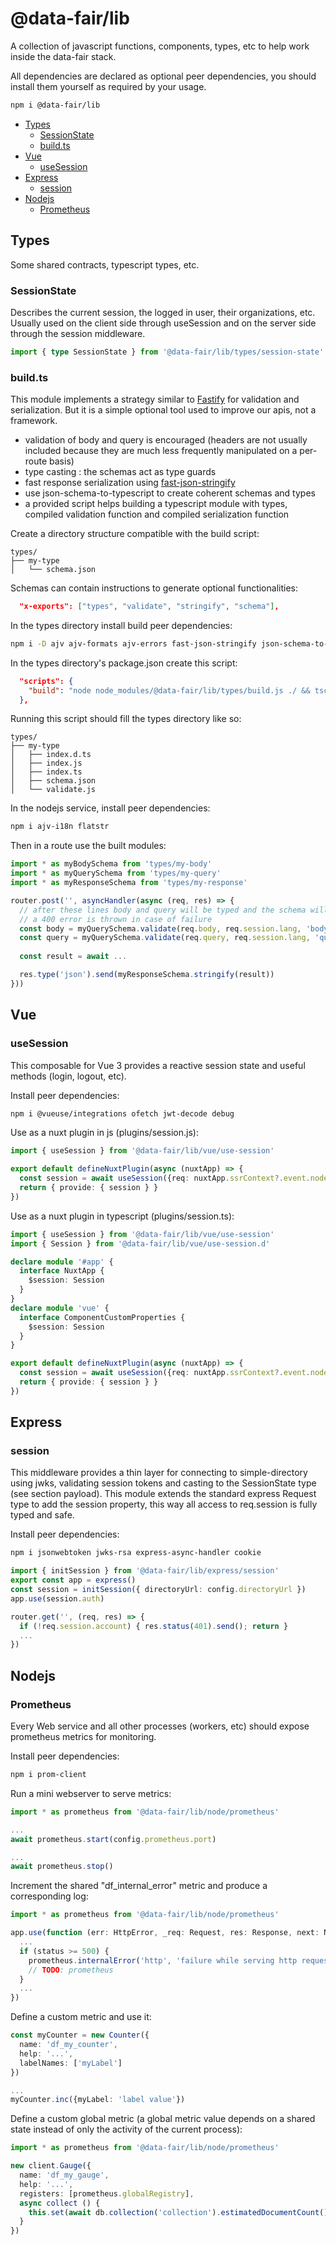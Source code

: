 # @data-fair/lib

A collection of javascript functions, components, types, etc to help work inside the data-fair stack.

All dependencies are declared as optional peer dependencies, you should install them yourself as required by your usage.

```sh
npm i @data-fair/lib
```

- [Types](#types)
  - [SessionState](#sessionstate)
  - [build.ts](#buildts)
- [Vue](#vue)
  - [useSession](#usesession)
- [Express](#express)
  - [session](#session)
- [Nodejs](#nodejs)
  - [Prometheus](#prometheus)


## Types

Some shared contracts, typescript types, etc.

### SessionState

Describes the current session, the logged in user, their organizations, etc. Usually used on the client side through useSession and on the server side through the session middleware.

```ts
import { type SessionState } from '@data-fair/lib/types/session-state'
```

### build.ts


This module implements a strategy similar to [Fastify](https://www.fastify.io/docs/latest/Reference/Validation-and-Serialization/) for validation and serialization. But it is a simple optional tool used to improve our apis, not a framework.

  - validation of body and query is encouraged (headers are not usually included because they are much less frequently manipulated on a per-route basis)
  - type casting : the schemas act as type guards
  - fast response serialization using [fast-json-stringify](https://www.npmjs.com/package/fast-json-stringify)
  - use json-schema-to-typescript to create coherent schemas and types
  - a provided script helps building a typescript module with types, compiled validation function and compiled serialization function

Create a directory structure compatible with the build script:

```
types/
├── my-type
│   └── schema.json

```

Schemas can contain instructions to generate optional functionalities:
```json
  "x-exports": ["types", "validate", "stringify", "schema"],
```

In the types directory install build peer dependencies:
```sh
npm i -D ajv ajv-formats ajv-errors fast-json-stringify json-schema-to-typescript @bcherny/json-schema-ref-parser
```

In the types directory's package.json create this script:

```json
  "scripts": {
    "build": "node node_modules/@data-fair/lib/types/build.js ./ && tsc"
  },
```

Running this script should fill the types directory like so:

```
types/
├── my-type
│   ├── index.d.ts
│   ├── index.js
│   ├── index.ts
│   ├── schema.json
│   └── validate.js
```

In the nodejs service, install peer dependencies:

```sh
npm i ajv-i18n flatstr
```

Then in a route use the built modules:

```ts
import * as myBodySchema from 'types/my-body'
import * as myQuerySchema from 'types/my-query'
import * as myResponseSchema from 'types/my-response'

router.post('', asyncHandler(async (req, res) => {
  // after these lines body and query will be typed and the schema will be validated
  // a 400 error is thrown in case of failure
  const body = myQuerySchema.validate(req.body, req.session.lang, 'body')
  const query = myQuerySchema.validate(req.query, req.session.lang, 'query')
  
  const result = await ...

  res.type('json').send(myResponseSchema.stringify(result))
}))
```

## Vue

### useSession

This composable for Vue 3 provides a reactive session state and useful methods (login, logout, etc).

Install peer dependencies:

```sh
npm i @vueuse/integrations ofetch jwt-decode debug
```

Use as a nuxt plugin in js (plugins/session.js):

```ts
import { useSession } from '@data-fair/lib/vue/use-session'

export default defineNuxtPlugin(async (nuxtApp) => {
  const session = await useSession({req: nuxtApp.ssrContext?.event.node.req})
  return { provide: { session } }
})
```

Use as a nuxt plugin in typescript (plugins/session.ts):

```ts
import { useSession } from '@data-fair/lib/vue/use-session'
import { Session } from '@data-fair/lib/vue/use-session.d'

declare module '#app' {
  interface NuxtApp {
    $session: Session
  }
}
declare module 'vue' {
  interface ComponentCustomProperties {
    $session: Session
  }
}

export default defineNuxtPlugin(async (nuxtApp) => {
  const session = await useSession({req: nuxtApp.ssrContext?.event.node.req})
  return { provide: { session } }
})

```

## Express

### session

This middleware provides a thin layer for connecting to simple-directory using jwks, validating session tokens and casting to the SessionState type (see section payload). This module extends the standard express Request type to add the session property, this way all access to req.session is fully typed and safe.

Install peer dependencies:

```sh
npm i jsonwebtoken jwks-rsa express-async-handler cookie
```

```ts
import { initSession } from '@data-fair/lib/express/session'
export const app = express()
const session = initSession({ directoryUrl: config.directoryUrl })
app.use(session.auth)

router.get('', (req, res) => {
  if (!req.session.account) { res.status(401).send(); return }
  ...
})
```

## Nodejs

### Prometheus

Every Web service and all other processes (workers, etc) should expose prometheus metrics for monitoring.

Install peer dependencies:

```sh
npm i prom-client
```

Run a mini webserver to serve metrics:

```ts
import * as prometheus from '@data-fair/lib/node/prometheus'

...
await prometheus.start(config.prometheus.port)

...
await prometheus.stop()
```

Increment the shared "df_internal_error" metric and produce a corresponding log:

```ts
import * as prometheus from '@data-fair/lib/node/prometheus'

app.use(function (err: HttpError, _req: Request, res: Response, next: NextFunction) {
  ...
  if (status >= 500) {
    prometheus.internalError('http', 'failure while serving http request', err)
    // TODO: prometheus
  }
  ...
})
```

Define a custom metric and use it:

```ts
const myCounter = new Counter({
  name: 'df_my_counter',
  help: '...',
  labelNames: ['myLabel']
})

...
myCounter.inc({myLabel: 'label value'})
```

Define a custom global metric (a global metric value depends on a shared state instead of only the activity of the current process):

```ts
import * as prometheus from '@data-fair/lib/node/prometheus'

new client.Gauge({
  name: 'df_my_gauge',
  help: '...',
  registers: [prometheus.globalRegistry],
  async collect () {
    this.set(await db.collection('collection').estimatedDocumentCount())
  }
})
```